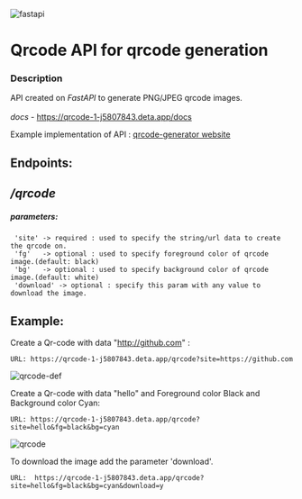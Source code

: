 ![fastapi](https://user-images.githubusercontent.com/68897241/226916185-67b75737-c148-4dc4-890a-bb78a85ed044.svg)

# Qrcode API for qrcode generation

### Description

API created on _FastAPI_ to generate PNG/JPEG qrcode images. <br><br>
*docs* - https://qrcode-1-j5807843.deta.app/docs

Example implementation of API : [ qrcode-generator website ](https://github.com/redtrib3/qrcode-generator)
## Endpoints:

## _/qrcode_
<h5> parameters: </h5>

```
 'site' -> required : used to specify the string/url data to create the qrcode on. 
 'fg'   -> optional : used to specify foreground color of qrcode image.(default: black)
 'bg'   -> optional : used to specify background color of qrcode image.(default: white)
 'download' -> optional : specify this param with any value to download the image. 

```
## Example:

Create a Qr-code with data "http://github.com" :

` URL: https://qrcode-1-j5807843.deta.app/qrcode?site=https://github.com `

![qrcode-def](https://qrcode-1-j5807843.deta.app/qrcode?site=https://github.com)

Create a Qr-code with data "hello" and Foreground color Black and Background color Cyan:

` URL: https://qrcode-1-j5807843.deta.app/qrcode?site=hello&fg=black&bg=cyan `

![qrcode](https://qrcode-1-j5807843.deta.app/qrcode?site=hello&fg=black&bg=cyan)

To download the image add the parameter 'download'.

` URL:  https://qrcode-1-j5807843.deta.app/qrcode?site=hello&fg=black&bg=cyan&download=y `
 
